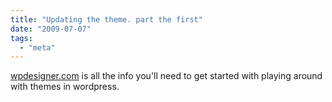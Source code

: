 ```yaml
---
title: "Updating the theme. part the first"
date: "2009-07-07"
tags: 
  - "meta"
---
```


[wpdesigner.com](http://www.wpdesigner.com/2007/02/19/so-you-want-to-create-wordpress-themes-huh/) is all the info you'll need to get started with playing around with themes in wordpress.
